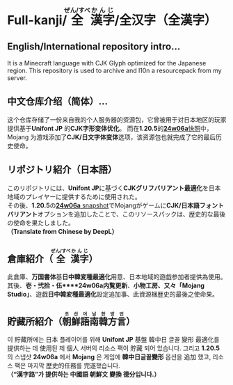 # Full-kanji/<ruby>全<rp>(</rp><rt>ぜん/すべ</rt><rp>)</rp>漢字<rp>(</rp><rt>かんじ</rt><rp>)</rp></ruby>/全汉字（全漢字）
## English/International repository intro...
It is a Minecraft language with CJK Glyph optimized for the Japanese region. This repository is used to archive and l10n a resourcepack from my server.</br>
## 中文仓库介绍（简体）...
这个仓库存储了一份来自我的个人服务器的资源包，它曾被用于对日本地区的玩家提供基于**Unifont JP** 的**CJK字形变体优化**。
而在**1.20.5**的[**24w06a**快照](https://zh.minecraft.wiki/w/24w06a?variant=zh-cn)中，Mojang 为游戏添加了**CJK/日文字体变体**选项，该资源包也就完成了它的最后历史使命。
## リポジトリ紹介（日本語）
このリポジトリには、**Unifont JP**に基づく**CJKグリフバリアント最適化**を日本地域のプレイヤーに提供するために使用された。</br>
その後、**1.20.5**の[**24w06a** snapshot](https://zh.minecraft.wiki/w/24w06a?variant=zh-cn)でMojangがゲームに**CJK/日本語フォントバリアント**オプションを追加したことで、このリソースパックは、歴史的な最後の使命を果たしました。</br>
**（Translate from Chinese by DeepL）**
## 倉庫紹介（<ruby>全<rp>(</rp><rt>ぜん/すべ</rt><rp>)</rp>漢字<rp>(</rp><rt>かんじ</rt><rp>)</rp></ruby>）
此倉庫、**万国書体**基**日中韓変種最適化**用意、日本地域的遊戯参加者提供為使用。
其後、**壱・弐拾・伍****24w06a内覧更新**、**小物工房、又々「Mojang Studio」**、遊戯**日中韓変種最適化**設定追加事、此資源梱歴史的最後之使命果。</br>
## 貯藏所紹介（<ruby>朝<rp>(</rp><rt>조</rt><rp>)></rp>鮮<rp>(</rp><rt>선</rt><rp>)</rp>語<rp>(</rp><rt>어</rt><rp>)></rp>南<rp>(</rp><rt>남</rt><rp>)></rp>韓<rp>(</rp><rt>한</rt><rp>)></rp>方<rp>(</rp><rt>방</rt><rp>)></rp>言<rp>(</rp><rt>언</rt><rp>)></rp></ruby>）
이 貯藏所에는 日本 플레이어를 위해 **Unifont JP** 基盤 韓中日 글꼴 變形 最適化를 提供하는 데 使用된 제 個人 서버의 리소스 팩이 貯藏 되어 있습니다. 
그리고 **1.20.5** 의 스냅샷 **24w06a** 에서 **Mojang** 은 게임에 **韓中日글꼴變形** 옵션을 追加 했고, 리소스 팩은 마지막 歷史的任務를 完遂했습니다.</br>
**（“漢字路”가 提供하는 中國語 朝鮮文 變換 德分입니다.）**

